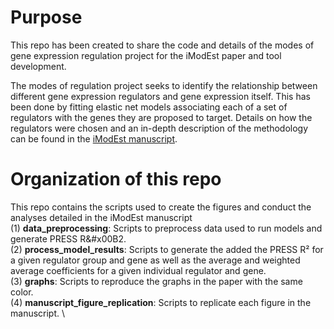 # Purpose
This repo has been created to share the code and details of the modes of gene expression regulation project for the iModEst paper and tool development. 

The modes of regulation project seeks to identify the relationship between different gene expression regulators and gene expression itself. This has been done by fitting elastic net models associating each of a set of regulators with the genes they are proposed to target. Details on how the regulators were chosen and an in-depth description of the methodology can be found in the [iModEst manuscript](https://docs.google.com/document/d/1Cr4qanLEvsm4gJR2_z3cMIneZFDzSYjcFGg4n0TVO1s/edit?usp=sharing). 

# Organization of this repo 
This repo contains the scripts used to create the figures and conduct the analyses detailed in the iModEst manuscript \
   (1) **data_preprocessing**: Scripts to preprocess data used to run models and generate PRESS R&#x00B2.  \
   (2) **process_model_results**: Scripts to generate the added the PRESS R&#x00B2; for a given regulator group and gene as well as the average and weighted average coefficients for a given individual regulator and gene.\
   (3) **graphs**: Scripts to reproduce the graphs in the paper with the same color. \
   (4) **manuscript_figure_replication**: Scripts to replicate each figure in the manuscript. \
